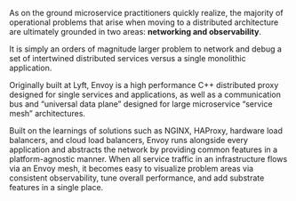 As on the ground microservice practitioners 
quickly realize, the majority of operational 
problems that arise when moving to a distributed 
architecture are ultimately grounded in two areas: 
**networking and observability**. 

It is simply an orders of magnitude 
larger problem to network and debug a 
set of intertwined distributed services 
versus a single monolithic application.

Originally built at Lyft, 
Envoy is a high performance 
C++ distributed proxy designed 
for single services and applications, 
as well as a communication bus and 
“universal data plane” designed for 
large microservice “service mesh” architectures. 

Built on the learnings of solutions such as 
NGINX, HAProxy, hardware load balancers, and 
cloud load balancers, Envoy runs alongside every 
application and abstracts the network by providing 
common features in a platform-agnostic manner. 
When all service traffic in an infrastructure 
flows via an Envoy mesh, it becomes easy to 
visualize problem areas via consistent 
observability, tune overall performance, 
and add substrate features in a single place.
